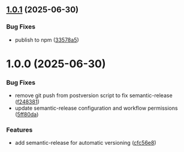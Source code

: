 ## [1.0.1](https://github.com/botagar/mapotypefu/compare/v1.0.0...v1.0.1) (2025-06-30)


### Bug Fixes

* publish to npm ([33578a5](https://github.com/botagar/mapotypefu/commit/33578a5f0006a9730479e28a5ccd6a7037c03eae))

# 1.0.0 (2025-06-30)


### Bug Fixes

* remove git push from postversion script to fix semantic-release ([f248381](https://github.com/botagar/mapotypefu/commit/f248381a3fe081c75cef9876eea9fed886fc96ce))
* update semantic-release configuration and workflow permissions ([5ff80da](https://github.com/botagar/mapotypefu/commit/5ff80da2a1d0d6e1ad7d2dfea787db89804bc139))


### Features

* add semantic-release for automatic versioning ([cfc56e8](https://github.com/botagar/mapotypefu/commit/cfc56e8b90d38e792a41908f98e663d6302dcfaa))
